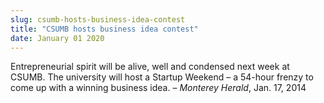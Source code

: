 ```yaml
---
slug: csumb-hosts-business-idea-contest
title: "CSUMB hosts business idea contest"
date: January 01 2020
---
```


<p>Entrepreneurial spirit will be alive, well and condensed next week at CSUMB. The university will host a Startup Weekend – a 54-hour frenzy to come up with a winning business idea. – <em>Monterey Herald</em>, Jan. 17, 2014
</p>
